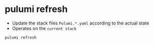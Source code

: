 # pulumi refresh

- Update the stack files `Pulumi.*.yaml` according to the actual state
- Operates on the `current stack`

```shell
pulumi refresh
```
